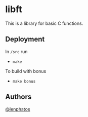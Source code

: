 
# libft

This is a library for basic C functions.


## Deployment

In ```/src``` run 

- ```make``` 

To build with bonus

- ```make bonus``` 



## Authors
[@lenphatos](https://github.com/lenphatos)

